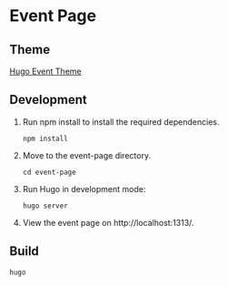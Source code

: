 # Event Page

## Theme

[Hugo Event Theme](https://github.com/medialesson/hugo-theme-event)

## Development

1. Run npm install to install the required dependencies.
    ```shell
    npm install
    ```
2. Move to the event-page directory.

    ```shell
    cd event-page
    ```

3. Run Hugo in development mode:
    ```shell
    hugo server
    ```
4. View the event page on http://localhost:1313/.

## Build

```shell
hugo
```
